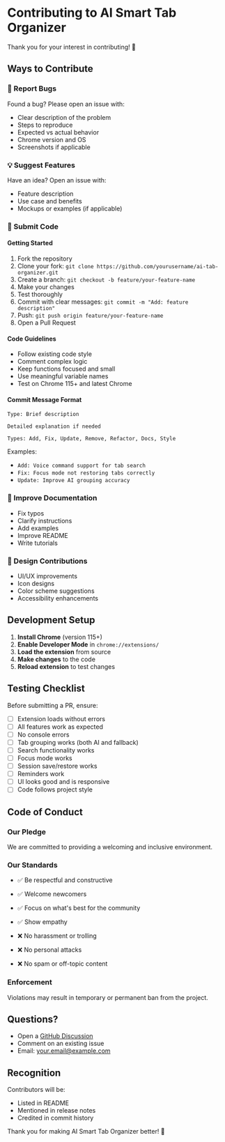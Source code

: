 # Contributing to AI Smart Tab Organizer

Thank you for your interest in contributing! 🎉

## Ways to Contribute

### 🐛 Report Bugs
Found a bug? Please open an issue with:
- Clear description of the problem
- Steps to reproduce
- Expected vs actual behavior
- Chrome version and OS
- Screenshots if applicable

### 💡 Suggest Features
Have an idea? Open an issue with:
- Feature description
- Use case and benefits
- Mockups or examples (if applicable)

### 🔧 Submit Code

#### Getting Started
1. Fork the repository
2. Clone your fork: `git clone https://github.com/yourusername/ai-tab-organizer.git`
3. Create a branch: `git checkout -b feature/your-feature-name`
4. Make your changes
5. Test thoroughly
6. Commit with clear messages: `git commit -m "Add: feature description"`
7. Push: `git push origin feature/your-feature-name`
8. Open a Pull Request

#### Code Guidelines
- Follow existing code style
- Comment complex logic
- Keep functions focused and small
- Use meaningful variable names
- Test on Chrome 115+ and latest Chrome

#### Commit Message Format
```
Type: Brief description

Detailed explanation if needed

Types: Add, Fix, Update, Remove, Refactor, Docs, Style
```

Examples:
- `Add: Voice command support for tab search`
- `Fix: Focus mode not restoring tabs correctly`
- `Update: Improve AI grouping accuracy`

### 📝 Improve Documentation
- Fix typos
- Clarify instructions
- Add examples
- Improve README
- Write tutorials

### 🎨 Design Contributions
- UI/UX improvements
- Icon designs
- Color scheme suggestions
- Accessibility enhancements

## Development Setup

1. **Install Chrome** (version 115+)
2. **Enable Developer Mode** in `chrome://extensions/`
3. **Load the extension** from source
4. **Make changes** to the code
5. **Reload extension** to test changes

## Testing Checklist

Before submitting a PR, ensure:
- [ ] Extension loads without errors
- [ ] All features work as expected
- [ ] No console errors
- [ ] Tab grouping works (both AI and fallback)
- [ ] Search functionality works
- [ ] Focus mode works
- [ ] Session save/restore works
- [ ] Reminders work
- [ ] UI looks good and is responsive
- [ ] Code follows project style

## Code of Conduct

### Our Pledge
We are committed to providing a welcoming and inclusive environment.

### Our Standards
- ✅ Be respectful and constructive
- ✅ Welcome newcomers
- ✅ Focus on what's best for the community
- ✅ Show empathy

- ❌ No harassment or trolling
- ❌ No personal attacks
- ❌ No spam or off-topic content

### Enforcement
Violations may result in temporary or permanent ban from the project.

## Questions?

- Open a [GitHub Discussion](https://github.com/yourusername/ai-tab-organizer/discussions)
- Comment on an existing issue
- Email: your.email@example.com

## Recognition

Contributors will be:
- Listed in README
- Mentioned in release notes
- Credited in commit history

Thank you for making AI Smart Tab Organizer better! 🙏
